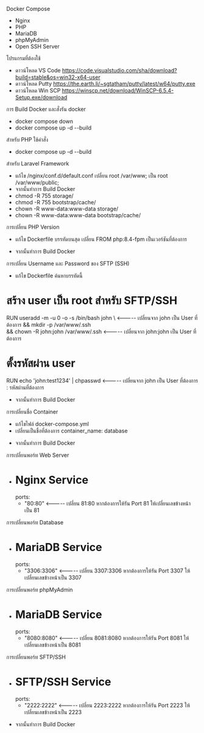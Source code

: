 Docker Compose
- Nginx
- PHP
- MariaDB
- phpMyAdmin
- Open SSH Server

โปรแกรมที่ต้องใช้
- ดาวน์โหลด VS Code https://code.visualstudio.com/sha/download?build=stable&os=win32-x64-user
- ดาวน์โหลด Putty https://the.earth.li/~sgtatham/putty/latest/w64/putty.exe
- ดาวน์โหลด Win SCP https://winscp.net/download/WinSCP-6.5.4-Setup.exe/download

การ Build Docker และสั่งรัน docker
- docker compose down
- docker compose up -d --build
  
สำหรับ PHP ใช้คำสั่ง 
- docker compose up -d --build

สำหรับ Laravel Framework
- แก้ไข /nginx/conf.d/default.conf เปลี่ยน root /var/www; เป็น root /var/www/public;
- จากนั้นทำการ Build Docker
- chmod -R 755 storage/
- chmod -R 755 bootstrap/cache/
- chown -R www-data:www-data storage/
- chown -R www-data:www-data bootstrap/cache/

การเปลี่ยน PHP Version
- แก้ไข Dockerfile บรรทัดบนสุด เปลี่ยน FROM php:8.4-fpm เป็นเวอร์ชันที่ต้องการ
* จากนั้นทำการ Build Docker

การเปลี่ยน Username และ Password ของ SFTP (SSH)
- แก้ไข Dockerfile ค้นหาบรรทัดนี้

# สร้าง user เป็น root สำหรับ SFTP/SSH
RUN useradd -m -u 0 -o -s /bin/bash john \       <----- เปลี่ยนจาก john เป็น User ที่ต้องการ
    && mkdir -p /var/www/.ssh \
    && chown -R john:john /var/www/.ssh          <----- เปลี่ยนจาก john:john เป็น User ที่ต้องการ

# ตั้งรหัสผ่าน user 
RUN echo 'john:test1234' | chpasswd              <----- เปลี่ยนจาก john เป็น User ที่ต้องการ : รหัสผ่านที่ต้องการ

* จากนั้นทำการ Build Docker

การเปลี่ยนชื่อ Container
- แก้ไขไฟล์ docker-compose.yml
- เปลี่ยนเป็นชื่อที่ต้องการ container_name: database
* จากนั้นทำการ Build Docker

การเปลี่ยนพอร์ท Web Server
-   # Nginx Service
    ports:
      - "80:80"                                <----- เปลี่ยน 81:80 หากต้องการให้รัน Port 81 ให้เปลี่ยนเลขข้างหน้าเป็น 81

การเปลี่ยนพอร์ท Database
-   # MariaDB Service
    ports:
      - "3306:3306"                            <----- เปลี่ยน 3307:3306 หากต้องการให้รัน Port 3307 ให้เปลี่ยนเลขข้างหน้าเป็น 3307
 
การเปลี่ยนพอร์ท phpMyAdmin
-   # MariaDB Service
    ports:
      - "8080:8080"                            <----- เปลี่ยน 8081:8080 หากต้องการให้รัน Port 8081 ให้เปลี่ยนเลขข้างหน้าเป็น 8081

การเปลี่ยนพอร์ท SFTP/SSH
-   # SFTP/SSH Service
    ports:
      - "2222:2222"                            <----- เปลี่ยน 2223:2222 หากต้องการให้รัน Port 2223 ให้เปลี่ยนเลขข้างหน้าเป็น 2223

* จากนั้นทำการ Build Docker
  
